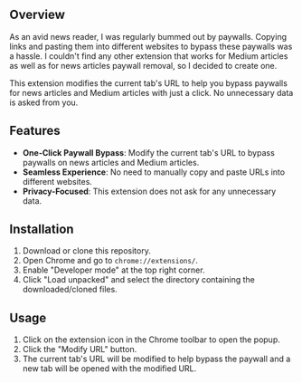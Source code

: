
## Overview

As an avid news reader, I was regularly bummed out by paywalls. Copying links and pasting them into different websites to bypass these paywalls was a hassle. I couldn't find any other extension that works for Medium articles as well as for news articles paywall removal, so I decided to create one.

This extension modifies the current tab's URL to help you bypass paywalls for news articles and Medium articles with just a click. No unnecessary data is asked from you.

## Features

- **One-Click Paywall Bypass**: Modify the current tab's URL to bypass paywalls on news articles and Medium articles.
- **Seamless Experience**: No need to manually copy and paste URLs into different websites.
- **Privacy-Focused**: This extension does not ask for any unnecessary data.

## Installation

1. Download or clone this repository.
2. Open Chrome and go to `chrome://extensions/`.
3. Enable "Developer mode" at the top right corner.
4. Click "Load unpacked" and select the directory containing the downloaded/cloned files.

## Usage

1. Click on the extension icon in the Chrome toolbar to open the popup.
2. Click the "Modify URL" button.
3. The current tab's URL will be modified to help bypass the paywall and a new tab will be opened with the modified URL.
